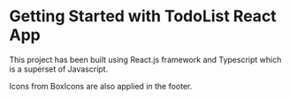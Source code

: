 # Getting Started with TodoList React App

This project has been built using React.js framework and Typescript which is a superset of Javascript.

Icons from BoxIcons are also applied in the footer.

